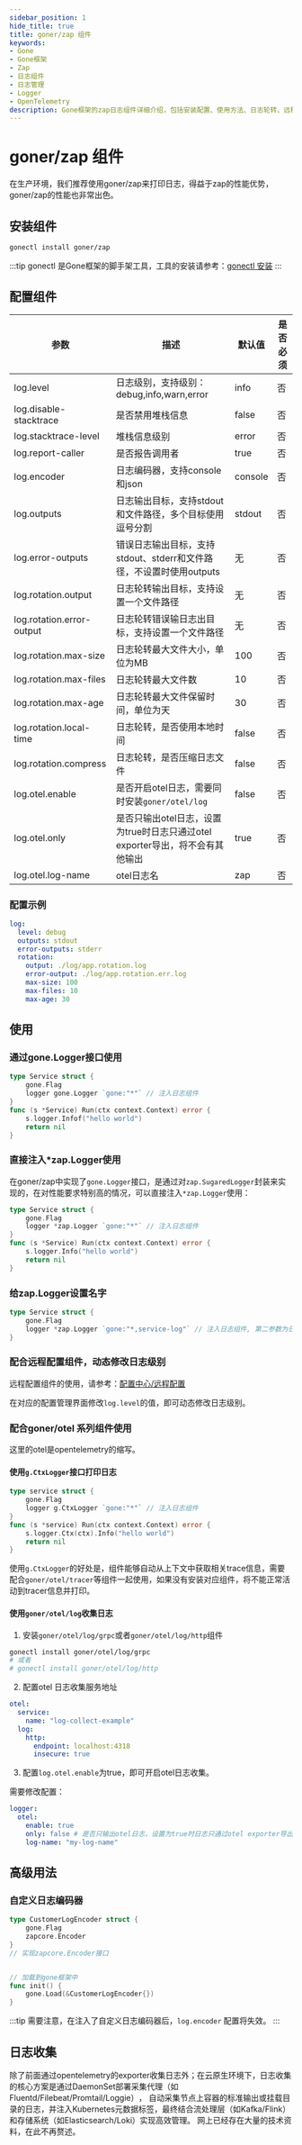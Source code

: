 ```yaml
---
sidebar_position: 1
hide_title: true
title: goner/zap 组件
keywords:
- Gone
- Gone框架
- Zap
- 日志组件
- 日志管理
- Logger
- OpenTelemetry
description: Gone框架的zap日志组件详细介绍，包括安装配置、使用方法、日志轮转、远程配置以及与OpenTelemetry的集成
---
```


# goner/zap 组件
在生产环境，我们推荐使用goner/zap来打印日志，得益于zap的性能优势，goner/zap的性能也非常出色。

## 安装组件
```bash
gonectl install goner/zap
```
:::tip
gonectl 是Gone框架的脚手架工具，工具的安装请参考：[gonectl 安装](/docs/quickstart/install/gonectl.md)
:::

## 配置组件
| 参数                      | 描述                                                                          | 默认值  | 是否必须 |
| ------------------------- | ----------------------------------------------------------------------------- | ------- | -------- |
| log.level                 | 日志级别，支持级别：debug,info,warn,error                                     | info    | 否       |
| log.disable-stacktrace    | 是否禁用堆栈信息                                                              | false   | 否       |
| log.stacktrace-level      | 堆栈信息级别                                                                  | error   | 否       |
| log.report-caller         | 是否报告调用者                                                                | true    | 否       |
| log.encoder               | 日志编码器，支持console和json                                                 | console | 否       |
| log.outputs               | 日志输出目标，支持stdout和文件路径，多个目标使用逗号分割                      | stdout  | 否       |
| log.error-outputs         | 错误日志输出目标，支持stdout、stderr和文件路径，不设置时使用outputs           | 无      | 否       |
| log.rotation.output       | 日志轮转输出目标，支持设置一个文件路径                                        | 无      | 否       |
| log.rotation.error-output | 日志轮转错误输日志出目标，支持设置一个文件路径                                | 无      | 否       |
| log.rotation.max-size     | 日志轮转最大文件大小，单位为MB                                                | 100     | 否       |
| log.rotation.max-files    | 日志轮转最大文件数                                                            | 10      | 否       |
| log.rotation.max-age      | 日志轮转最大文件保留时间，单位为天                                            | 30      | 否       |
| log.rotation.local-time   | 日志轮转，是否使用本地时间                                                    | false   | 否       |
| log.rotation.compress     | 日志轮转，是否压缩日志文件                                                    | false   | 否       |
| log.otel.enable           | 是否开启otel日志，需要同时安装`goner/otel/log`                                | false   | 否       |
| log.otel.only             | 是否只输出otel日志，设置为true时日志只通过otel exporter导出，将不会有其他输出 | true    | 否       |
| log.otel.log-name         | otel日志名                                                                    | zap     | 否       |

### 配置示例
```yaml
log:
  level: debug
  outputs: stdout
  error-outputs: stderr
  rotation:
    output: ./log/app.rotation.log
    error-output: ./log/app.rotation.err.log
    max-size: 100
    max-files: 10
    max-age: 30
```

## 使用

### 通过gone.Logger接口使用
```go
type Service struct {
    gone.Flag
    logger gone.Logger `gone:"*"` // 注入日志组件
}
func (s *Service) Run(ctx context.Context) error {
    s.logger.Infof("hello world")
    return nil
}
```

### 直接注入*zap.Logger使用
在goner/zap中实现了`gone.Logger`接口，是通过对`zap.SugaredLogger`封装来实现的，在对性能要求特别高的情况，可以直接注入`*zap.Logger`使用：

```go
type Service struct {
    gone.Flag
    logger *zap.Logger `gone:"*"` // 注入日志组件
}
func (s *Service) Run(ctx context.Context) error {
    s.logger.Info("hello world")
    return nil
}
```

### 给zap.Logger设置名字
```go
type Service struct {
    gone.Flag
    logger *zap.Logger `gone:"*,service-log"` // 注入日志组件, 第二参数为日志组件的名字
}
```

### 配合远程配置组件，动态修改日志级别

远程配置组件的使用，请参考：[配置中心/远程配置](/docs/tutorial/config/config-center/config-center.md)

在对应的配置管理界面修改`log.level`的值，即可动态修改日志级别。

### 配合goner/otel 系列组件使用
这里的otel是opentelemetry的缩写。

#### 使用`g.CtxLogger`接口打印日志

```go
type service struct {
    gone.Flag
    logger g.CtxLogger `gone:"*"` // 注入日志组件
}
func (s *service) Run(ctx context.Context) error {
    s.logger.Ctx(ctx).Info("hello world")
    return nil
}
```
使用`g.CtxLogger`的好处是，组件能够自动从上下文中获取相关trace信息，需要配合`goner/otel/tracer`等组件一起使用，如果没有安装对应组件，将不能正常活动到tracer信息并打印。

#### 使用`goner/otel/log`收集日志

1. 安装`goner/otel/log/grpc`或者`goner/otel/log/http`组件

```bash
gonectl install goner/otel/log/grpc
# 或者
# gonectl install goner/otel/log/http
```
2. 配置otel 日志收集服务地址
```yaml
otel:
  service:
    name: "log-collect-example"
  log:
    http:
      endpoint: localhost:4318
      insecure: true
```

3. 配置`log.otel.enable`为true，即可开启otel日志收集。

需要修改配置：
```yaml
logger:
  otel:
    enable: true
    only: false # 是否只输出otel日志，设置为true时日志只通过otel exporter导出，将不会有其他输出
    log-name: "my-log-name"
```

## 高级用法
### 自定义日志编码器

```go
type CustomerLogEncoder struct {
    gone.Flag
    zapcore.Encoder
}
// 实现zapcore.Encoder接口


// 加载到gone框架中
func init() {
    gone.Load(&CustomerLogEncoder{})
}
```
:::tip
需要注意，在注入了自定义日志编码器后，`log.encoder` 配置将失效。
:::

## 日志收集
除了前面通过opentelemetry的exporter收集日志外；在云原生环境下，日志收集的核心方案是通过​​DaemonSet部署采集代理（如Fluentd/Filebeat/Promtail/Loggie）​​，
自动采集节点上容器的标准输出或挂载目录的日志，并注入Kubernetes元数据标签，最终结合流处理层（如Kafka/Flink）和存储系统（如Elasticsearch/Loki）实现高效管理。
网上已经存在大量的技术资料，在此不再赘述。